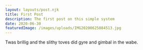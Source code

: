 ```yaml
---
layout: layouts/post.njk
title: First Post
description: The first post on this simple system
date: 2020-06-30
featuredImage: /images/uploads/IMG20200625084513.jpg
---
```


Twas brillig and the slithy toves did gyre and gimbal in the wabe.

